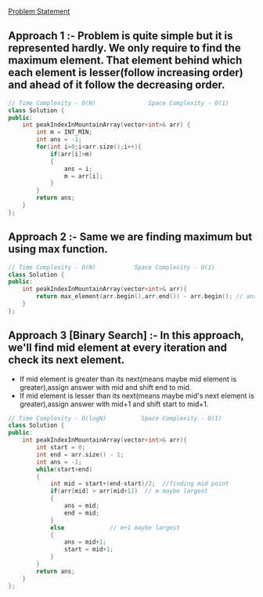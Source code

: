 [Problem Statement](https://leetcode.com/problems/peak-index-in-a-mountain-array/)

## Approach 1 :- Problem is quite simple but it is represented hardly. We only require to find the maximum element. That element behind which each element is lesser(follow increasing order) and ahead of it follow the decreasing order.

```cpp
// Time Complexity - O(N)               Space Complexity - O(1)
class Solution {
public:
    int peakIndexInMountainArray(vector<int>& arr) {
        int m = INT_MIN;
        int ans = -1;
        for(int i=0;i<arr.size();i++){
            if(arr[i]>m)
            {
                ans = i;
                m = arr[i];
            }
        }
        return ans;
    }
};
```

## Approach 2 :- Same we are finding maximum but using max function.

```cpp
// Time Complexity - O(N)           Space Complexity - O(1)
class Solution {
public:
    int peakIndexInMountainArray(vector<int>& arr){
        return max_element(arr.begin(),arr.end()) - arr.begin(); // ans is an iterator data type
    }
};
```

## Approach 3 [Binary Search] :- In this approach, we'll find mid element at every iteration and check its next element. 
- If mid element is greater than its next(means maybe mid element is greater),assign answer with mid and shift end to mid.
- If mid element is lesser than its next(means maybe mid's next element is greater),assign answer with mid+1 and shift start to mid+1.

```cpp
// Time Complexity - O(logN)          Space Complexity - O(1)
class Solution {
public:
    int peakIndexInMountainArray(vector<int>& arr){
        int start = 0;
        int end = arr.size() - 1;
        int ans = -1;
        while(start<end)
        {
            int mid = start+(end-start)/2;  //finding mid point
            if(arr[mid] > arr[mid+1])  // m maybe largest
            {
                ans = mid;
                end = mid;
            }
            else             // m+1 maybe largest
            {
                ans = mid+1;
                start = mid+1;
            }
        }
        return ans;
    }
};
```
